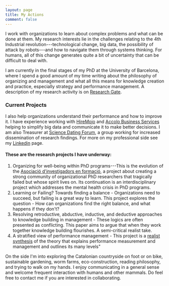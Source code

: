 ```yaml
---
layout: page
title: My Actions
comment: false
---
```


 I work with organizations to learn about complex problems and what can be done at them. My research interests lie in the challenges relating to the 4th Industrial revolution---technological change, big data, the possibility of attack by robots---and how to navigate them through systems thinking. For humans, all of this change generates quite a bit of uncertainty that can be difficult to deal with.

 I am currently in the final stages of my PhD at the University of Barcelona, where I spend a good amount of my time writing about the philosophy of organizing and management and what all this means for knowledge creation and practice, especially strategy and performance management. A description of my research activity is on [Research Gate](https://www.researchgate.net/profile/Ryan_Armstrong4).

### Current Projects

I also help organizations understand their performance and how to improve it. I have experience working with
[HireMojo](https://hiremojo.com) and [Accolo Business Services](https://accolo.com) helping to simplify big data and communicate it to make better decisions. I am also Treasurer at [Science Dating Forum](http://scientistsdatingforum.org/), a group working for increased dissemination of research findings.
For more on my professional side see my [Linkedin](https://www.linkedin.com/in/blendout/) page.

#### These are the research projects I have underway:

1. Organizing for well-being within PhD programs---This is the evolution of the [Asociació d'investigadors en formació](http://www.aief.cat/),
    a project about creating a strong community of organizational PhD researchers that tragically failed but whose spirit lives on. Its continuation is an interdisciplinary project which addresses the mental health crisis in PhD programs.
1. Learning or Failing? Towards finding a balance - Organizations need to succeed, but failing is a great way to learn.
    This project explores the question - How can organizations find the right balance, and what happens if they don't?
1. Resolving retroductive, abductive, inductive, and deductive approaches to knowledge building in management - These logics
    are often presented as conflicting. This paper aims to argue that when they work together knowledge building flourishes. A
    semi-critical realist take.
1. A stratified view of performance management - This project is a [realist synthesis](https://www.betterevaluation.org/en/evaluation-options/realistsynthesis) of the theory that explains performance measurement and management and outlines its many levels"

On the side I'm into exploring the Catalonian countryside on foot or on bike, sustainable gardening, worm farms, eco-construction, reading philosophy, and trying to walk on my hands. I enjoy communicating in a general sense and welcome frequent interaction with humans and other mammals. Do feel free to contact me if you are interested in collaborating.
